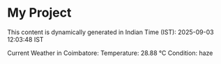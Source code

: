 # My Project

This content is dynamically generated in Indian Time (IST): 2025-09-03 12:03:48 IST


Current Weather in Coimbatore:
Temperature: 28.88 °C
Condition: haze
